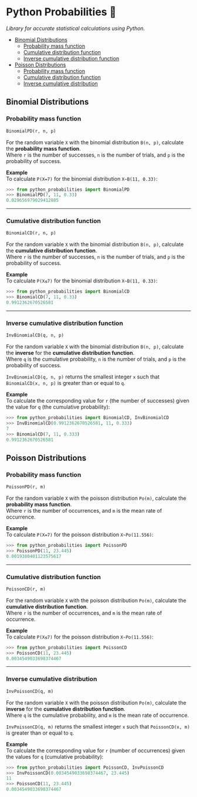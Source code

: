 # Python Probabilities 🐍
*Library for accurate statistical calculations using Python.*

- [Binomial Distributions](#binomial-distributions)
  - [Probability mass function](#probability-mass-function)
  - [Cumulative distribution function](#cumulative-distribution-function)
  - [Inverse cumulative distribution function](#inverse-cumulative-distribution-function)
- [Poisson Distributions](#poisson-distributions)
  - [Probability mass function](#probability-mass-function-1)
  - [Cumulative distribution function](#cumulative-distribution-function-1)
  - [Inverse cumulative distribution](#inverse-cumulative-distribution)

## Binomial Distributions
### Probability mass function
```python
BinomialPD(r, n, p)
```
For the random variable `X` with the binomial distribution `B(n, p)`, calculate the **probability mass function**.\
Where `r` is the number of successes, `n` is the number of trials, and `p` is the probability of success.

**Example**\
To calculate `P(X=7)` for the binomial distribution `X~B(11, 0.33)`:
```python
>>> from python_probabilities import BinomialPD
>>> BinomialPD(7, 11, 0.33)
0.029656979029412885
```
---
### Cumulative distribution function
```python
BinomialCD(r, n, p)
```
For the random variable `X` with the binomial distribution `B(n, p)`, calculate the **cumulative distribution function**.\
Where `r` is the number of successes, `n` is the number of trials, and `p` is the probability of success.

**Example**\
To calculate `P(X≤7)` for the binomial distribution `X~B(11, 0.33)`:
```python
>>> from python_probabilities import BinomialCD
>>> BinomialCD(7, 11, 0.33)
0.9912362670526581
```
---
### Inverse cumulative distribution function
```python
InvBinomialCD(q, n, p)
```
For the random variable `X` with the binomial distribution `B(n, p)`, calculate the **inverse** for the **cumulative distribution function**.\
Where `q` is the cumulative probability, `n` is the number of trials, and `p` is the probability of success.

`InvBinomialCD(q, n, p)` returns the smallest integer `x` such that `BinomialCD(x, n, p)` is greater than or equal to `q`.

**Example**\
To calculate the corresponding value for `r` (the number of successes) given the value for `q` (the cumulative probability):
```python
>>> from python_probabilities import BinomialCD, InvBinomialCD
>>> InvBinomialCD(0.9912362670526581, 11, 0.333)
7
>>> BinomialCD(7, 11, 0.333)
0.9912362670526581
```

## Poisson Distributions
### Probability mass function
```python
PoissonPD(r, m)
```
For the random variable `X` with the poisson distribution `Po(m)`, calculate the **probability mass function**.\
Where `r` is the number of occurrences, and `m` is the mean rate of occurrence.

**Example**\
To calculate `P(X=7)` for the poisson distribution `X~Po(11.556)`:
```python
>>> from python_probabilities import PoissonPD
>>> PoissonPD(11, 23.445)
0.0019380401123575617
```
---
### Cumulative distribution function
```python
PoissonCD(r, m)
```
For the random variable `X` with the poisson distribution `Po(m)`, calculate the **cumulative distribution function**.\
Where `r` is the number of occurrences, and `m` is the mean rate of occurrence.

**Example**\
To calculate `P(X≤7)` for the poisson distribution `X~Po(11.556)`:
```python
>>> from python_probabilities import PoissonCD
>>> PoissonCD(11, 23.445)
0.0034549033698374467
```
---
### Inverse cumulative distribution
```python
InvPoissonCD(q, m)
```
For the random variable `X` with the poisson distribution `Po(m)`, calculate the **inverse** for the **cumulative distribution function**.\
Where `q` is the cumulative probability, and `m` is the mean rate of occurrence.

`InvPoissonCD(q, m)` returns the smallest integer `x` such that `PoissonCD(x, m)` is greater than or equal to `q`.

**Example**\
To calculate the corresponding value for `r` (number of occurrences) given the values for `q` (cumulative probability):
```python
>>> from python_probabilities import PoissonCD, InvPoissonCD
>>> InvPoissonCD(0.0034549033698374467, 23.445)
11
>>> PoissonCD(11, 23.445)
0.0034549033698374467
```
